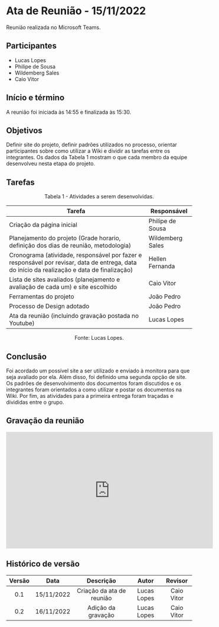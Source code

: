 # Ata de Reunião - 15/11/2022

Reunião realizada no Microsoft Teams.

## Participantes
- Lucas Lopes
- Philipe de Sousa
- Wildemberg Sales
- Caio Vitor


## Início e término
A reunião foi iniciada às 14:55 e finalizada às 15:30.


## Objetivos
Definir site do projeto, definir padrões utilizados no processo, orientar participantes sobre como utilizar a Wiki e dividir as tarefas entre os integrantes. Os dados da Tabela 1 mostram o que cada membro da equipe desenvolveu nesta etapa do projeto.


## Tarefas

<figcaption align="center">Tabela 1 - Atividades a serem desenvolvidas.</figcaption>

| Tarefa | Responsável |
| ---- | ---- |
| Criação da página inicial | Philipe de Sousa
| Planejamento do projeto (Grade horario, definição dos dias de reunião, metodologia) | Wildemberg Sales
| Cronograma (atividade, responsável por fazer e responsável por revisar, data de entrega, data do início da realização e data de finalização) | Hellen Fernanda
| Lista de sites avaliados (planejamento e avaliação de cada um) e site escolhido | Caio Vitor
| Ferramentas do projeto | João Pedro
| Processo de Design adotado | João Pedro
| Ata da reunião (incluindo gravação postada no Youtube) | Lucas Lopes

<figcaption align="center">Fonte: Lucas Lopes.</figcaption>

## Conclusão
Foi acordado um possível site a ser utilizado e enviado à monitora para que seja avaliado por ela. Além disso, foi definido uma segunda opção de site. Os padrões de desenvolvimento dos documentos foram discutidos e os integrantes foram orientados a como utilizar e postar os documentos na Wiki. Por fim, as atividades para a primeira entrega foram traçadas e divididas entre o grupo.


## Gravação da reunião
<iframe text-align="center" width="560" height="315" src="https://www.youtube.com/embed/Li4bnx633rA?start=3" title="YouTube video player" frameborder="0" allow="accelerometer; autoplay; clipboard-write; encrypted-media; gyroscope; picture-in-picture" allowfullscreen></iframe>

## Histórico de versão
| Versão | Data | Descrição | Autor | Revisor |
| :----: | :--: | :-------: | :---: | :-----: |
| 0.1 | 15/11/2022 | Criação da ata de reunião | Lucas Lopes | Caio Vitor |
| 0.2 | 16/11/2022 | Adição da gravação | Lucas Lopes | Caio Vitor |